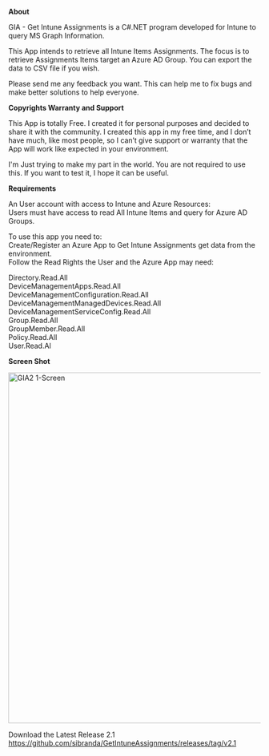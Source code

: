 <strong>**About**</strong>

GIA - Get Intune Assignments is a C#.NET program developed for Intune to query MS Graph Information.

This App intends to retrieve all Intune Items Assignments.
The focus is to retrieve Assignments Items target an Azure AD Group.
You can export the data to CSV file if you wish.

Please send me any feedback you want. This can help me to fix bugs and make better solutions to help everyone.

<strong>**Copyrights Warranty and Support**</strong>

This App is totally Free. I created it for personal purposes and decided to share it with the community.
I created this app in my free time, and I don’t have much, like most people, so I can’t give support or warranty that the App will work like expected in your environment.

I'm Just trying to make my part in the world.
You are not required to use this.
If you want to test it, I hope it can be useful.

<strong>**Requirements**</strong>

An User account with access to Intune and Azure Resources:\
Users must have access to read All Intune Items and query for Azure AD Groups.

To use this app you need to:\
Create/Register an Azure App to Get Intune Assignments get data from the environment.\
Follow the Read Rights the User and the Azure App may need:

Directory.Read.All\
DeviceManagementApps.Read.All\
DeviceManagementConfiguration.Read.All\
DeviceManagementManagedDevices.Read.All\
DeviceManagementServiceConfig.Read.All\
Group.Read.All\
GroupMember.Read.All\
Policy.Read.All\
User.Read.Al

<strong>**Screen Shot**</strong><p>

<img width="700" alt="GIA2 1-Screen" src="https://github.com/sibranda/GetIntuneAssignments/assets/62342144/31b06f71-eb0b-4e25-8a5b-4986aab87b0a">

Download the Latest Release 2.1
https://github.com/sibranda/GetIntuneAssignments/releases/tag/v2.1

